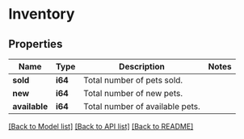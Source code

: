 # Inventory

## Properties

Name | Type | Description | Notes
------------ | ------------- | ------------- | -------------
**sold** | **i64** | Total number of pets sold. | 
**new** | **i64** | Total number of new pets. | 
**available** | **i64** | Total number of available pets. | 

[[Back to Model list]](../README.md#documentation-for-models) [[Back to API list]](../README.md#documentation-for-api-endpoints) [[Back to README]](../README.md)


